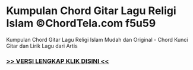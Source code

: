 
 # Kumpulan Chord Gitar Lagu Religi Islam ©ChordTela.com f5u59


Kumpulan Chord Gitar Lagu Religi Islam Mudah dan Original - Chord Kunci Gitar dan Lirik Lagu dari Artis

###  <a href="https://shortlighzx.web.app?sq=Kumpulan Chord Gitar Lagu Religi Islam ©ChordTela.com"> >> VERSI LENGKAP KLIK DISINI << </a>
